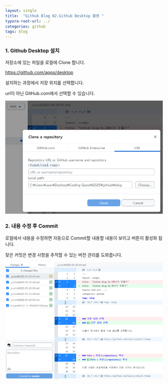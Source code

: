 ```yaml
---
layout: single
title:  "Github Blog 02.Github Desktop 활용 "
typora-root-url: ../
categories: github
tags: blog
---
```






### 1. Github Desktop 설치

저장소에 있는 파일을 로컬에 Clone 합니다. 

https://github.com/apps/desktop



설치하는 과정에서 저장 위치를 선택합니다.

url이 아닌 GitHub.com에서 선택할 수 있습니다.



![image-20250129102453729](/images/2025-01-25-02/image-20250129102453729.png)



### 2. 내용 수정 후 Commit

로컬에서 내용을 수정하면 자동으로 Commit할 내용할 내용이 보이고 버튼이 활성화 됩니다. 

잦은 커밋은 변경 사항을 추적할 수 있는 버전 관리를 도와줍니다.



![image-20250129104553499](/images/2025-01-25-02/image-20250129104553499.png)
